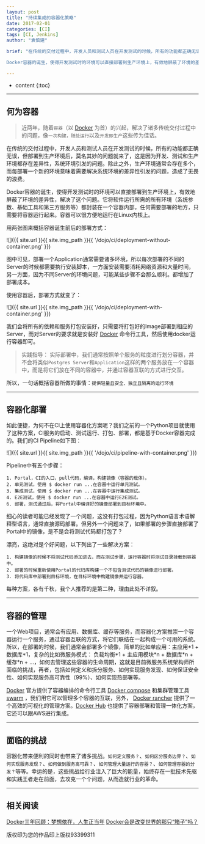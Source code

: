 ```yaml
---
layout: post
title: "持续集成的容器化策略"
date: 2017-02-01
categories: [CI]
tags: [CI, Jenkins]
author: "袁慎建"

brief: "在传统的交付过程中，开发人员和测试人员在开发测试的时候，所有的功能都正确无误，但部署到生产环境后，莫名其妙的问题就来了，这是因为开发、测试和生产环境都存在差异性，系统环境引发的问题。除此之外，生产环境通常会存在多个，而每部署一个新的环境意味着需要解决系统环境的差异性引发的问题，造成了无畏的浪费。</br></br>

Docker容器的诞生，使得开发测试时的环境可以直接部署到生产环境上，有效地屏蔽了环境的差异性，解决了这个问题。本文介绍一种以Docker为载体的容器化持续集成策略。"

---
```


* content
{:toc}

---


## 何为容器

>近两年，随着`容器`（以 [Docker](https://www.docker.com/) 为首）的兴起，解决了诸多传统交付过程中的问题，像`一次构建，随处运行`以及`开发即生产`这些传为佳话。

在传统的交付过程中，开发人员和测试人员在开发测试的时候，所有的功能都正确无误，但部署到生产环境后，莫名其妙的问题就来了，这是因为开发、测试和生产环境都存在差异性，系统环境引发的问题。除此之外，生产环境通常会存在多个，而每部署一个新的环境意味着需要解决系统环境的差异性引发的问题，造成了无畏的浪费。

Docker容器的诞生，使得开发测试时的环境可以直接部署到生产环境上，有效地屏蔽了环境的差异性，解决了这个问题。它将软件运行所需的所有环境（系统参数、基础工具和第三方服务等）都封装在一个容器内部，任何需要部署的地方，只需要将容器运行起来。容器可以很方便地运行在Linux内核上。

用两张图来概括容器诞生前后的部署方式：

![]({{ site.url }}{{ site.img_path }}{{ '/dojo/ci/deployment-without-container.png' }})

图中可见，部署一个Application通常需要诸多环境，所以每次部署的不同的Server的时候都需要执行安装脚本，一方面安装需要消耗网络资源和大量时间，另一方面，因为不同Server的环境问题，可能某些步骤不会那么顺利。都增加了部署成本。

使用容器后，部署方式就变了：

![]({{ site.url }}{{ site.img_path }}{{ '/dojo/ci/deployment-with-container.png' }})

我们会将所有的依赖和服务打包安装好，只需要将打包好的Image部署到相应的Server，而对Server的要求就是安装好 [Docker](https://www.docker.com/) 命令行工具，然后使用docker运行容器即可。

>实践指导：
>实际部署中，我们通常按照单个服务的粒度进行划分容器，并不会将类似`Postgres Server`和`Application`这样的两个服务放在一个容器中，而是将它们放在不同的容器中，并通过容器互联的方式进行交互。

所以，一句话概括容器所做的事情：`提供轻量且安全、独立且隔离的运行环境`

---

## 容器化部署

如此便捷，为何不在CI上使用容器化方案呢？我们之前的一个Python项目就使用了这种方案，CI服务的启动、测试运行、打包、部署，都是基于Docker容器完成的。我们的CI Pipeline如下图：

![]({{ site.url }}{{ site.img_path }}{{ '/dojo/ci/pipeline-with-container.png' }})

Pipeline中有五个步骤：

```
1. Portal，CI的入口，pull代码，编译，构建镜像（容器的载体）。
2. 单元测试，使用 $ docker run ...在容器中运行单元测试。
3. 集成测试，使用 $ docker run ...在容器中运行集成测试。
4. E2E测试，使用 $ docker run ...在容器中运行E2E测试。
6. 部署，测试通过后，将Portal中编译好的镜像部署到目标环境中。
```

细心的读者可能已经发现了一个问题，这没有打包过程，因为Python语言术语解释型语言，通常直接源码部署。但另外一个问题来了，如果部署的步骤直接部署了Portal中的镜像，是不是会将测试代码都打包了？

漂亮，这绝对是个好问题，以下列出了一些解决方案：

```
1. 构建镜像的时候不将测试代码添加进去，而在测试步骤，运行容器时将测试目录挂载到容器中。
2. 部署的时候重新使用Portal的代码库构建一个不包含测试代码的镜像进行部署。
3. 将代码库中部署到目标环境，在目标环境中构建镜像并运行容器。
```
每种方案，各有千秋，我个人推荐的是第二种，理由此处不详叙。

---

## 容器的管理
一个Web项目，通常会有应用、数据库、缓存等服务，而容器化方案推崇一个容器运行一个服务，通过容器互联的方式，将它们联结在一起构成一个可用的系统。所以，在部署的时候，我们通常会部署多个镜像，简单的比如单应用：主应用*1 + 数据库\*1，复杂的比如微服务模式： 负载均衡\*1 + 主应用模块\*n + 数据库\*n + 缓存\*n + ...，如何去管理这些容器的生命周期，这就是目前微服务系统架构师所面临的挑战，再者，包括如何定义和拆分服务、如何实现服务发现、如何保证安全性、如何实现服务高可靠性（99%）、如何实现热部署等。

[Docker](https://www.docker.com/) 官方提供了容器编排的命令行工具 [Docker compose](https://docs.docker.com/compose/) 和集群管理工具 [swarm](https://www.docker.com/products/docker-swarm) ，我们用它可以管理多个容器的互联，另外， [Docker rancher](http://rancher.com/) 提供了一个高效的可视化的管理方案。[Docker Hub](https://hub.docker.com/) 也提供了容器部署和管理一体化方案，它还可以跟AWS进行集成。

---

## 面临的挑战
容器化带来便利的同时也带来了诸多挑战。`如何定义服务？`、`如何区分服务边界？`、`如何实现服务发现？`、`如何做到服务高可靠？`、`如何管理大量运行的容器？`、`如何管理容器的分发？`等等。幸运的是，这些挑战给行业注入了巨大的能量，始终存在一批技术先驱和实践王者走在前面，去攻克一个个问题，从而造就行业的革命。


---

## 相关阅读
[Docker三年回顾：梦想依在，人生正当年](http://www.infoq.com/cn/articles/docker-turns-3)
[Docker会是改变世界的那只“箱子”吗？](http://www.infoq.com/cn/articles/will-docker-be-the-box-that-change-the-world)



版权印为您的作品印上版权93399311








